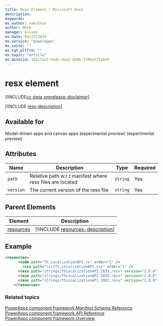 ```yaml
---
title: Resx Element | Microsoft Docs
description: 
keywords:
ms.author: nabuthuk
author: Nkrb
manager: kvivek
ms.date: 04/23/2019
ms.service: "powerapps"
ms.suite: ""
ms.tgt_pltfrm: ""
ms.topic: "article"
ms.assetid: 38acfda3-4adc-4aa2-bb8b-f29ba572a6e5
---
```


# resx element

[!INCLUDE[cc-beta-prerelease-disclaimer](../../../includes/cc-beta-prerelease-disclaimer.md)]

[!INCLUDE [resx-description](includes/resx-description.md)]

## Available for

Model-driven apps and canvas apps (experimental preview) (experimental preview)

## Attributes

|Name|Description|Type|Required|
|--|--|--|--|
|`path`|Relative path w.r.t manifest where resx files are located|`string`|Yes|
|`version`|The current version of the resx file|`string`|Yes|

## Parent Elements

|Element|Description|
|--|--|
|[resources](resources.md)|[!INCLUDE [resources-description](includes/resources-description.md)]|

## Example

```xml
<resources>
      <code path="TS_LocalizationAPI.js" order="1" />
	    <css path="css/TS_LocalizationAPI.css" order="1" />
      <resx path="strings/TSLocalizationAPI.1033.resx" version="1.0.0" />
      <resx path="strings/TSLocalizationAPI.1035.resx" version="1.0.0" />
      <resx path="strings/TSLocalizationAPI.3082.resx" version="1.0.0" />
    </resources>
```

### Related topics

[PowerApps component framework Manifest Schema Reference](index.md)<br/>
[PowerApps component framework API Reference](../reference/index.md)<br/>
[PowerApps component framework Overview](../overview.md)
